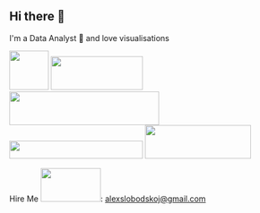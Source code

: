 ## Hi there 👋

I'm a Data Analyst 🤔
and love visualisations

<img src="https://cdn.jsdelivr.net/gh/devicons/devicon@latest/icons/python/python-original-wordmark.svg" style="max-width: 70px; width: 70px; min-width: 70px; height: 70px;" />
<img src="https://www.postgresql.org/media/img/about/press/slonik_with_black_text_and_tagline.gif" style="max-width: 164px; width: 164px; min-width: 60px; height: 60px;" />
<img src="https://camo.githubusercontent.com/4ff9a29eb3e9162f995053d237ea62eb0becdd860a31ba8bf3ba2bae222adef5/68747470733a2f2f63646e6c2e74626c7366742e636f6d2f73697465732f64656661756c742f66696c65732f70616765732f7461626c6561756c6f676f5f686967687265732e706e67" style="max-width: 267px; width: 267px; min-width: 60px; height: 60px;" />
<img src="https://storage.yandexcloud.net/datalens-promo-prod/assets/logo-new.svg" style="max-width: 238px; width: 238px; min-width: 32px; height: 32px;" />
<img src="https://pub-c2c1d9230f0b4abb9b0d2d95e06fd4ef.r2.dev/sites/113/2017/06/power-bi-logo.jpg" style="max-width: 189px; width: 189px; min-width: 60px; height: 60px;" />

Hire Me <img src="https://media1.giphy.com/media/v1.Y2lkPTc5MGI3NjExa3NmbG14aXNnOGxuODB6dGt2N3ZoYW1oanh1cmdiZ2QxcDE4aDFrciZlcD12MV9pbnRlcm5hbF9naWZfYnlfaWQmY3Q9Zw/fbfV1naktgX34jDNy7/giphy.gif" style="max-width: 107px; width: 107px; min-width: 60px; height: 60px;" />: alexslobodskoj@gmail.com



<!--
**AlexSlobodskoj/AlexSlobodskoj** is a ✨ _special_ ✨ repository because its `README.md` (this file) appears on your GitHub profile.

Here are some ideas to get you started:

- 🔭 I’m currently working on ...
- 🌱 I’m currently learning ...
- 👯 I’m looking to collaborate on ...
- 🤔 I’m looking for help with ...
- 💬 Ask me about ...
- 📫 How to reach me: ...
- 😄 Pronouns: ...
- ⚡ Fun fact: ...
-->
